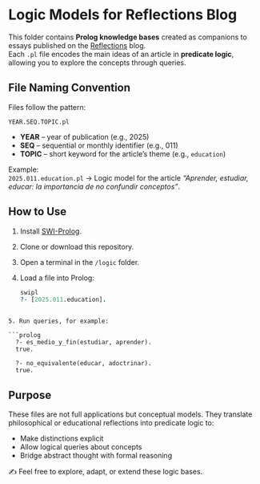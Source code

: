 # Logic Models for Reflections Blog

This folder contains **Prolog knowledge bases** created as companions to essays published on the [Reflections](../wiki) blog.  
Each `.pl` file encodes the main ideas of an article in **predicate logic**, allowing you to explore the concepts through queries.

## File Naming Convention
Files follow the pattern:

`YEAR.SEQ.TOPIC.pl`


- **YEAR** – year of publication (e.g., 2025)  
- **SEQ** – sequential or monthly identifier (e.g., 011)  
- **TOPIC** – short keyword for the article’s theme (e.g., `education`)  

Example:  
`2025.011.education.pl` → Logic model for the article *“Aprender, estudiar, educar: la importancia de no confundir conceptos”*.

## How to Use

1. Install [SWI-Prolog](https://www.swi-prolog.org/).  
2. Clone or download this repository.  
3. Open a terminal in the `/logic` folder.  
4. Load a file into Prolog:

   ```prolog
   swipl
   ?- [2025.011.education].
  ```

5. Run queries, for example:

  ```prolog
    ?- es_medio_y_fin(estudiar, aprender).
    true.
    
    ?- no_equivalente(educar, adoctrinar).
    true.
  ```
## Purpose

These files are not full applications but conceptual models.
They translate philosophical or educational reflections into predicate logic to:

- Make distinctions explicit
- Allow logical queries about concepts
- Bridge abstract thought with formal reasoning

✍️ Feel free to explore, adapt, or extend these logic bases.
